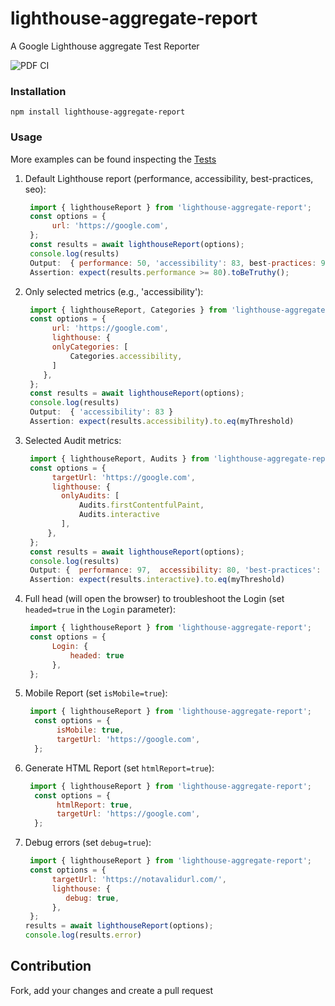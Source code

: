 # lighthouse-aggregate-report
A Google Lighthouse aggregate Test Reporter

![PDF CI](https://github.com/fasatrix/lighthouse-aggregate-report/actions/workflows/lighthouse.yaml/badge.svg)

### Installation
`npm install lighthouse-aggregate-report`


### Usage
More examples can be found inspecting the [Tests](https://github.com/fasatrix/lighthouse-aggregate-report/blob/main/src/__tests__/test.ts)

1) Default Lighthouse report (performance, accessibility, best-practices, seo):
      ```javascript
       import { lighthouseReport } from 'lighthouse-aggregate-report';
       const options = {
            url: 'https://google.com',
       };
       const results = await lighthouseReport(options);
       console.log(results)
       Output:  { performance: 50, 'accessibility': 83, best-practices: 90, seo:100}
       Assertion: expect(results.performance >= 80).toBeTruthy();
     ```
2)  Only selected metrics (e.g.,  'accessibility'):
      ```javascript
       import { lighthouseReport, Categories } from 'lighthouse-aggregate-report';
       const options = {
            url: 'https://google.com',
            lighthouse: { 
            onlyCategories: [
                Categories.accessibility,
            ] 
          },
       };
       const results = await lighthouseReport(options);
       console.log(results)
       Output:  { 'accessibility': 83 }
       Assertion: expect(results.accessibility).to.eq(myThreshold)
    
     ```
3)  Selected Audit metrics:
      ```javascript
       import { lighthouseReport, Audits } from 'lighthouse-aggregate-report';
       const options = {
            targetUrl: 'https://google.com',
            lighthouse: {
              onlyAudits: [
                  Audits.firstContentfulPaint,
                  Audits.interactive
              ],
           },
       };
       const results = await lighthouseReport(options);
       console.log(results)
       Output: {  performance: 97,  accessibility: 80, 'best-practices': 100,  seo: 85, interactive: 100,  'first-contentful-paint': 99 }
       Assertion: expect(results.interactive).to.eq(myThreshold)
    
     ```    

4)  Full head (will open the browser) to troubleshoot the Login (set `headed=true` in the `Login` parameter):
      ```javascript
       import { lighthouseReport } from 'lighthouse-aggregate-report';
       const options = {
            Login: {
                headed: true
            },
       }; 
     ``` 
5)  Mobile Report (set `isMobile=true`):
      ```javascript
       import { lighthouseReport } from 'lighthouse-aggregate-report';
        const options = {
             isMobile: true,
             targetUrl: 'https://google.com',
        };

     ```       
6)  Generate HTML Report (set `htmlReport=true`):
      ```javascript
       import { lighthouseReport } from 'lighthouse-aggregate-report';
        const options = {
             htmlReport: true,
             targetUrl: 'https://google.com',
        };
     ```        

7)  Debug errors (set `debug=true`):
      ```javascript
       import { lighthouseReport } from 'lighthouse-aggregate-report';
       const options = {
            targetUrl: 'https://notavalidurl.com/',
            lighthouse: {
               debug: true,
            },
       };
      results = await lighthouseReport(options);
      console.log(results.error)
     ```     


## Contribution
Fork, add your changes and create a pull request 

       


